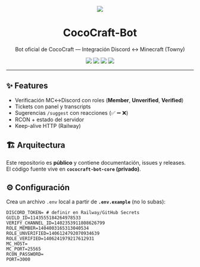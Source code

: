 <p align="center">
  <img src="assets/banner-cococraft.png"/>
</p>

<h1 align="center">CocoCraft-Bot</h1>
<p align="center">Bot oficial de CocoCraft — Integración Discord ↔ Minecraft (Towny)</p>

<p align="center">
  <img src="https://img.shields.io/badge/discord.js-v14-4cadd0" />
  <img src="https://img.shields.io/badge/Deploy-Railway-4cadd0" />
  <img src="https://img.shields.io/badge/Status-Production-4cadd0" />
  <img src="https://img.shields.io/badge/License-MIT-4cadd0" />
</p>

---

## ✨ Features
- Verificación MC↔Discord con roles (**Member**, **Unverified**, **Verified**)
- Tickets con panel y transcripts
- Sugerencias `/suggest` con reacciones (✅ ➖ ❌)
- RCON + estado del servidor
- Keep-alive HTTP (Railway)

## 🏗️ Arquitectura
Este repositorio es **público** y contiene documentación, issues y releases.  
El código fuente vive en **`cococraft-bot-core` (privado)**.

## ⚙️ Configuración
Crea un archivo `.env` local a partir de **`.env.example`** (no lo subas):
```env
DISCORD_TOKEN= # definir en Railway/GitHub Secrets
GUILD_ID=1143555184264978533
VERIFY_CHANNEL_ID=1402353911808626799
ROLE_MEMBER=1404003165313040534
ROLE_UNVERIFIED=1406124792070934639
ROLE_VERIFIED=1406241979217612931
MC_HOST=
MC_PORT=25565
RCON_PASSWORD=
PORT=3000
